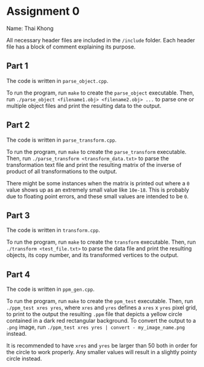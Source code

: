 # Assignment 0
Name: Thai Khong

All necessary header files are included in the `/include` folder. 
Each header file has a block of comment explaining its purpose.

## Part 1
The code is written in `parse_object.cpp`.

To run the program, run `make` to create the `parse_object` executable.
Then, run `./parse_object <filename1.obj> <filename2.obj> ...` to parse
one or multiple object files and print the resulting data to the output.

## Part 2
The code is written in `parse_transform.cpp`.

To run the program, run `make` to create the `parse_transform` executable.
Then, run `./parse_transform <transform_data.txt>` to parse the transformation text 
file and print the resulting matrix of the inverse of product of all transformations
to the output.

There might be some instances when the matrix is printed out where
a `0` value shows up as an extremely small value like `10e-18`. This is 
probably due to floating point errors, and these small values are 
intended to be `0`.

## Part 3
The code is written in `transform.cpp`.

To run the program, run `make` to create the `transform` executable.
Then, run `./transform <test_file.txt>` to parse the data file and print 
the resulting objects, its copy number, and its transformed vertices
to the output.

## Part 4
The code is written in `ppm_gen.cpp`.

To run the program, run `make` to create the `ppm_test` executable.
Then, run `./ppm_test xres yres`, where `xres` and `yres` defines a
`xres` x `yres` pixel grid, to print to the output the resulting `.ppm` file
that depicts a yellow circle contained in a dark red rectangular background.
To convert the output to a `.png` image, run 
`./ppm_test xres yres | convert - my_image_name.png` instead.

It is recommended to have `xres` and `yres` be larger than 50 both in order
for the circle to work properly. Any smaller values will result in a slightly
pointy circle instead.